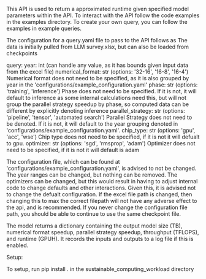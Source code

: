 This API is used to return a approximated runtime given specified model parameters within the API. To interact with the API follow the code examples in the examples directory.
To create your own query, you can follow the examples in example queries.

The configuration for a query.yaml file to pass to the API follows as
The data is initially pulled from LLM survey.xlsx, but can also be loaded from checkpoints

query:
    year: int (can handle any value, as it has bounds given input data from the excel file)
    numerical_format: str (options: '32-16', '16-8', '16-4') Numerical format does not need to be specified, as it is also grouped by year in the 'configurations/example_configuration.yaml'
    phase: str (options: 'training', 'inference') Phase does not need to be specified. If it is not, it will default to inference as some internal calculations need this, but will not group the parallel strategy speedup by phase, so computed data can be different by explicitly denoting inference
    parallel_strategy: str (options: 'pipeline', 'tensor', 'automated search') Parallel Strategy does not need to be denoted. If it is not, it will default to the year grouping denoted in 'configurations/example_configuration.yaml'.
    chip_type: str (options: 'gpu', 'acc', 'wse') Chip type does not need to be specified, if it is not it will defualt to gpu.
    optimizer: str (options: 'sgd', 'rmsprop', 'adam') Optimizer does not need to be specified, if it is not it will default is adam

The configuration file, which can be found at 'configurations/example_configuration.yaml', is advised to not be changed. The year ranges can be changed, but nothing can be removed. The optimizers can be changed, but this would result in having to adjust internal code to change defaults and other interactions. Given this, it is advised not to change the defualt configuration. 
If the excel file path is changed, then changing this to max the correct filepath will not have any adverse effect to the api, and is recommended.
If you never change the configuration file path, you should be able to continue to use the same checkpoint file.

The model returns a dictionary containing the output model size (TB), numerical format speedup, parallel strategy speedup, throughput (TFLOPS), and runtime (GPUH). It records the inputs and outputs to a log file if this is enabled.

Setup:

To setup, run 
pip install . 
in the sustainable_computing_workload directory